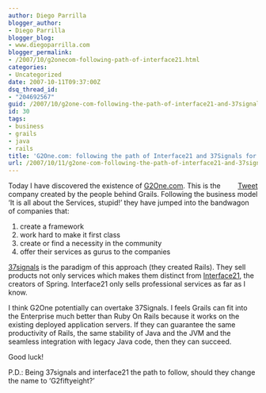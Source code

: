 ```yaml
---
author: Diego Parrilla
blogger_author:
- Diego Parrilla
blogger_blog:
- www.diegoparrilla.com
blogger_permalink:
- /2007/10/g2onecom-following-path-of-interface21.html
categories:
- Uncategorized
date: 2007-10-11T09:37:00Z
dsq_thread_id:
- "204692567"
guid: /2007/10/g2one-com-following-the-path-of-interface21-and-37signals-for-grails/
id: 30
tags:
- business
- grails
- java
- rails
title: 'G2One.com: following the path of Interface21 and 37Signals for Grails'
url: /2007/10/11/g2one-com-following-the-path-of-interface21-and-37signals-for-grails/
---
```


<div style="float: right; margin-left: 10px;">
  <a href="https://twitter.com/share" class="twitter-share-button" data-via="nubeblog" data-hashtags="business,grails,java,rails" data-count="vertical" data-url="/2007/10/11/g2one-com-following-the-path-of-interface21-and-37signals-for-grails/">Tweet</a>
</div>

Today I have discovered the existence of [G2One.com](http://g2one.com/). This is the company created by the people behind Grails. Following the business model &#8216;It is all about the Services, stupid!&#8217; they have jumped into the bandwagon of companies that: 

  1. create a framework
  2. work hard to make it first class
  3. create or find a necessity in the community
  4. offer their services as gurus to the companies

[37signals](http://37signals.com/) is the paradigm of this approach (they created Rails). They sell products not only services which makes them distinct from [Interface21](http://interface21.com/), the creators of Spring. Interface21 only sells professional services as far as I know.

I think G2One potentially can overtake 37Signals. I feels Grails can fit into the Enterprise much better than Ruby On Rails because it works on the existing deployed application servers. If they can guarantee the same productivity of Rails, the same stability of Java and the JVM and the seamless integration with legacy Java code, then they can succeed.

Good luck!

P.D.: Being 37signals and interface21 the path to follow, should they change the name to &#8216;G2fiftyeight?&#8217;
